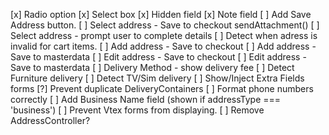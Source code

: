 [x] Radio option
[x] Select box
[x] Hidden field
[x] Note field
[ ] Add Save Address button.
[ ] Select address - Save to checkout sendAttachment()
[ ] Select address - prompt user to complete details
[ ] Detect when adress is invalid for cart items.
[ ] Add address - Save to checkout
[ ] Add address - Save to masterdata
[ ] Edit address - Save to checkout
[ ] Edit address - Save to masterdata
[ ] Delivery Method - show delivery fee
[ ] Detect Furniture delivery
[ ] Detect TV/Sim delivery
[ ] Show/Inject Extra Fields forms
[?] Prevent duplicate DeliveryContainers
[ ] Format phone numbers correctly
[ ] Add Business Name field (shown if addressType === 'business')
[ ] Prevent Vtex forms from displaying.
[ ] Remove AddressController?
